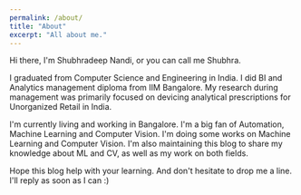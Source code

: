 ```yaml
---
permalink: /about/
title: "About"
excerpt: "All about me."
---
```


Hi there, I'm Shubhradeep Nandi, or you can call me Shubhra.

I graduated from Computer Science and Engineering in India. I did BI and Analytics management diploma from IIM Bangalore. My research during management was primarily focused on devicing analytical prescriptions for Unorganized Retail in India.

I'm currently living and working in Bangalore. I'm a big fan of Automation, Machine Learning and Computer Vision. I'm doing some works on Machine Learning and Computer Vision. I'm also maintaining this blog to share my knowledge about ML and CV, as well as my work on both fields. 


Hope this blog help with your learning. And don't hesitate to drop me a line. I'll reply as soon as I can :)
